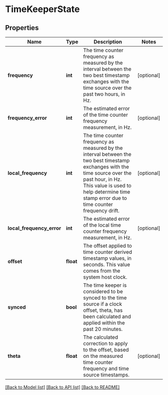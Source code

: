 # TimeKeeperState

## Properties
Name | Type | Description | Notes
------------ | ------------- | ------------- | -------------
**frequency** | **int** | The time counter frequency as measured by the interval between the two best timestamp exchanges with the time source over the past two hours, in Hz.  | [optional] 
**frequency_error** | **int** | The estimated error of the time counter frequency measurement, in Hz. | [optional] 
**local_frequency** | **int** | The time counter frequency as measured by the interval between the two best timestamp exchanges with the time source over the past hour, in Hz. This value is used to help determine time stamp error due to time counter frequency drift.  | [optional] 
**local_frequency_error** | **int** | The estimated error of the local time counter frequency measurement, in Hz. | [optional] 
**offset** | **float** | The offset applied to time counter derived timestamp values, in seconds.  This value comes from the system host clock.  | 
**synced** | **bool** | The time keeper is considered to be synced to the time source if a clock offset, theta, has been calculated and applied within the past 20 minutes.  | 
**theta** | **float** | The calculated correction to apply to the offset, based on the measured time counter frequency and time source timestamps.  | [optional] 

[[Back to Model list]](../README.md#documentation-for-models) [[Back to API list]](../README.md#documentation-for-api-endpoints) [[Back to README]](../README.md)


